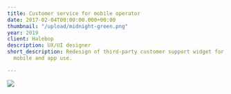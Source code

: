 ```yaml
---
title: Customer service for mobile operator
date: 2017-02-04T00:00:00.000+00:00
thumbnail: "/upload/midnight-green.png"
year: 2019
client: Halebop
description: UX/UI designer
short_description: Redesign of third-party customer support widget for both desktop,
  mobile and app use.

---
```


![](/upload/2.png)